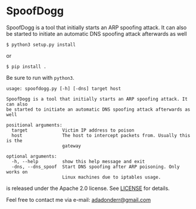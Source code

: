 # SpoofDogg
SpoofDogg is a tool that initially starts an ARP spoofing attack.
It can also be started to initiate an automatic DNS spoofing attack afterwards as well
````
$ python3 setup.py install
````
or
````
$ pip install .
````

Be sure to run with ``python3``.
```
usage: spoofdogg.py [-h] [-dns] target host

SpoofDogg is a tool that initially starts an ARP spoofing attack. It can also
be started to initiate an automatic DNS spoofing attack afterwards as well

positional arguments:
  target             Victim IP address to poison
  host               The host to intercept packets from. Usually this is the
                     gateway

optional arguments:
  -h, --help         show this help message and exit
  -dns, --dns_spoof  Start DNS spoofing after ARP poisoning. Only works on
                     Linux machines due to iptables usage.

```
<ANY ADDITIONAL INFO>

<NAME> is released under the Apache 2.0 license. See [LICENSE](https://github.com/adadonder/SpoofDogg/blob/master/LICENSE) for details.

Feel free to contact me via e-mail: adadonderr@gmail.com
